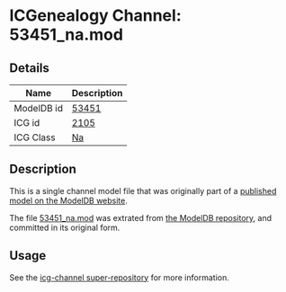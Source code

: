# ICGenealogy Channel: 53451\_na.mod

## Details

Name | Description
---- | -----------
ModelDB id | [53451](http://senselab.med.yale.edu/ModelDB/ShowModel.cshtml?model=53451)
ICG id | [2105](http://icg.neurotheory.ox.ac.uk/channels/2/2105)
ICG Class | [Na](http://icg.neurotheory.ox.ac.uk/channels/2)

## Description

This is a single channel model file that was originally part of a [published model on the ModelDB website](http://senselab.med.yale.edu/mModelDB/ShowModel.cshtml?model=53451).

The file [53451\_na.mod](53451_na.mod) was extrated from [the ModelDB repository](http://senselab.med.yale.edu/ModelDB/ShowModel.cshtml?model=53451), and committed in its original form.

## Usage

See the [icg-channel super-repository](https://github.com/icgenealogy/icg-channels) for more information.